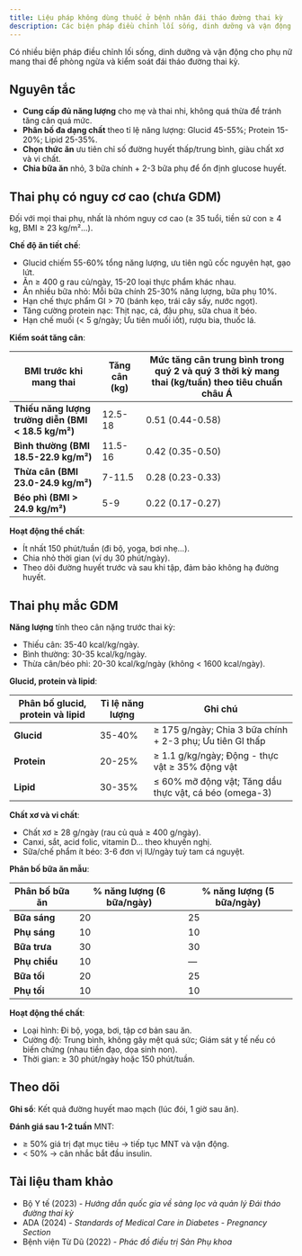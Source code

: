```yaml
---
title: Liệu pháp không dùng thuốc ở bệnh nhân đái tháo đường thai kỳ
description: Các biện pháp điều chỉnh lối sống, dinh dưỡng và vận động cho phụ nữ mang thai để phòng ngừa và kiểm soát đái tháo đường thai kỳ.
---
```


Có nhiều biện pháp điều chỉnh lối sống, dinh dưỡng và vận động cho phụ nữ mang thai để phòng ngừa và kiểm soát đái tháo đường thai kỳ.

## Nguyên tắc

- **Cung cấp đủ năng lượng** cho mẹ và thai nhi, không quá thừa để tránh tăng cân quá mức.
- **Phân bố đa dạng chất** theo tỉ lệ năng lượng: Glucid 45-55%; Protein 15-20%; Lipid 25-35%.
- **Chọn thức ăn** ưu tiên chỉ số đường huyết thấp/trung bình, giàu chất xơ và vi chất.
- **Chia bữa ăn** nhỏ, 3 bữa chính + 2-3 bữa phụ để ổn định glucose huyết.

## Thai phụ có nguy cơ cao (chưa GDM)

Đối với mọi thai phụ, nhất là nhóm nguy cơ cao (≥ 35 tuổi, tiền sử con ≥ 4 kg, BMI ≥ 23 kg/m²...).

**Chế độ ăn tiết chế**:

- Glucid chiếm 55-60% tổng năng lượng, ưu tiên ngũ cốc nguyên hạt, gạo lứt.
- Ăn ≥ 400 g rau củ/ngày, 15-20 loại thực phẩm khác nhau.
- Ăn nhiều bữa nhỏ: Mỗi bữa chính 25-30% năng lượng, bữa phụ 10%.
- Hạn chế thực phẩm GI > 70 (bánh kẹo, trái cây sấy, nước ngọt).
- Tăng cường protein nạc: Thịt nạc, cá, đậu phụ, sữa chua ít béo.
- Hạn chế muối (< 5 g/ngày; Ưu tiên muối iốt), rượu bia, thuốc lá.

**Kiểm soát tăng cân**:

| BMI trước khi mang thai                             | Tăng cân (kg) | Mức tăng cân trung bình trong quý 2 và quý 3 thời kỳ mang thai (kg/tuần) theo tiêu chuẩn châu Á |
| --------------------------------------------------- | ------------- | ----------------------------------------------------------------------------------------------- |
| **Thiếu năng lượng trường diễn (BMI < 18.5 kg/m²)** | 12.5-18       | 0.51 (0.44-0.58)                                                                                |
| **Bình thường (BMI 18.5-22.9 kg/m²)**               | 11.5-16       | 0.42 (0.35-0.50)                                                                                |
| **Thừa cân (BMI 23.0-24.9 kg/m²)**                  | 7-11.5        | 0.28 (0.23-0.33)                                                                                |
| **Béo phì (BMI > 24.9 kg/m²)**                      | 5-9           | 0.22 (0.17-0.27)                                                                                |

**Hoạt động thể chất**:

- Ít nhất 150 phút/tuần (đi bộ, yoga, bơi nhẹ...).
- Chia nhỏ thời gian (ví dụ 30 phút/ngày).
- Theo dõi đường huyết trước và sau khi tập, đảm bảo không hạ đường huyết.

## Thai phụ mắc GDM

**Năng lượng** tính theo cân nặng trước thai kỳ:

- Thiếu cân: 35-40 kcal/kg/ngày.
- Bình thường: 30-35 kcal/kg/ngày.
- Thừa cân/béo phì: 20-30 kcal/kg/ngày (không < 1600 kcal/ngày).

**Glucid, protein và lipid**:

| Phân bố glucid, protein và lipid | Tỉ lệ năng lượng | Ghi chú                                                   |
| -------------------------------- | ---------------- | --------------------------------------------------------- |
| **Glucid**                       | 35-40%           | ≥ 175 g/ngày; Chia 3 bữa chính + 2-3 phụ; Ưu tiên GI thấp |
| **Protein**                      | 20-25%           | ≥ 1.1 g/kg/ngày; Động - thực vật ≥ 35% động vật           |
| **Lipid**                        | 30-35%           | ≤ 60% mỡ động vật; Tăng dầu thực vật, cá béo (omega-3)    |

**Chất xơ và vi chất**:

- Chất xơ ≥ 28 g/ngày (rau củ quả ≥ 400 g/ngày).
- Canxi, sắt, acid folic, vitamin D... theo khuyến nghị.
- Sữa/chế phẩm ít béo: 3-6 đơn vị IU/ngày tuỳ tam cá nguyệt.

**Phân bố bữa ăn mẫu**:

| Phân bố bữa ăn | % năng lượng (6 bữa/ngày) | % năng lượng (5 bữa/ngày) |
| -------------- | ------------------------- | ------------------------- |
| **Bữa sáng**   | 20                        | 25                        |
| **Phụ sáng**   | 10                        | 10                        |
| **Bữa trưa**   | 30                        | 30                        |
| **Phụ chiều**  | 10                        | —                         |
| **Bữa tối**    | 20                        | 25                        |
| **Phụ tối**    | 10                        | 10                        |

**Hoạt động thể chất**:

- Loại hình: Đi bộ, yoga, bơi, tập cơ bản sau ăn.
- Cường độ: Trung bình, không gây mệt quá sức; Giám sát y tế nếu có biến chứng (nhau tiền đạo, dọa sinh non).
- Thời gian: ≥ 30 phút/ngày hoặc 150 phút/tuần.

## Theo dõi

**Ghi sổ**: Kết quả đường huyết mao mạch (lúc đói, 1 giờ sau ăn).

**Đánh giá sau 1-2 tuần** MNT:

- ≥ 50% giá trị đạt mục tiêu → tiếp tục MNT và vận động.
- < 50% → cân nhắc bắt đầu insulin.

## Tài liệu tham khảo

- Bộ Y tế (2023) - _Hướng dẫn quốc gia về sàng lọc và quản lý Đái tháo đường thai kỳ_
- ADA (2024) - _Standards of Medical Care in Diabetes - Pregnancy Section_
- Bệnh viện Từ Dũ (2022) - _Phác đồ điều trị Sản Phụ khoa_
